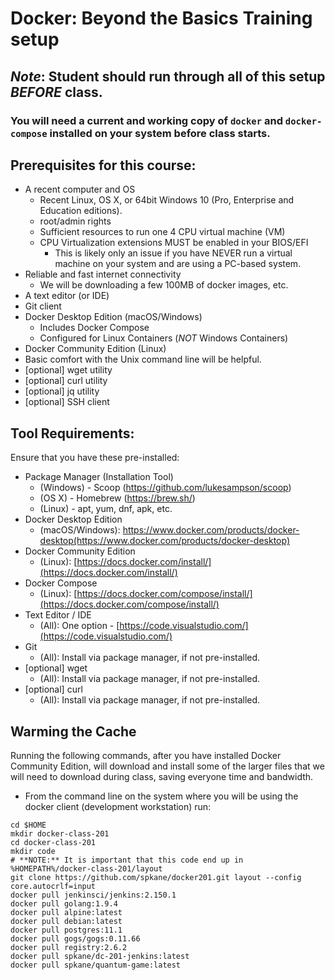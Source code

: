 # Docker: Beyond the Basics  Training setup

## *Note*: Student should run through all of this setup *BEFORE* class.
### You will need a current and working copy of `docker` and `docker-compose` installed on your system before class starts.

## Prerequisites for this course:

* A recent computer and OS
    * Recent Linux, OS X, or 64bit Windows 10 (Pro, Enterprise and Education editions).
    * root/admin rights
    * Sufficient resources to run one 4 CPU virtual machine (VM)
    * CPU Virtualization extensions MUST be enabled in your BIOS/EFI 
        * This is likely only an issue if you have NEVER run a virtual machine on your system and are using a PC-based system.
* Reliable and fast internet connectivity
    * We will be downloading a few 100MB of docker images, etc.
* A text editor (or IDE)
* Git client
* Docker Desktop Edition (macOS/Windows)
    * Includes Docker Compose
    * Configured for Linux Containers (*NOT* Windows Containers)
* Docker Community Edition (Linux)
* Basic comfort with the Unix command line will be helpful.
* [optional] wget utility
* [optional] curl utility
* [optional] jq utility
* [optional] SSH client

## Tool Requirements:

Ensure that you have these pre-installed:

* Package Manager (Installation Tool)
    * (Windows) - Scoop (https://github.com/lukesampson/scoop)
    * (OS X) - Homebrew (https://brew.sh/)
    * (Linux) - apt, yum, dnf, apk, etc.
* Docker Desktop Edition
    * (macOS/Windows): https://www.docker.com/products/docker-desktop(https://www.docker.com/products/docker-desktop)
* Docker Community Edition
    * (Linux): [https://docs.docker.com/install/](https://docs.docker.com/install/)
* Docker Compose
    * (Linux): [https://docs.docker.com/compose/install/](https://docs.docker.com/compose/install/)
* Text Editor / IDE
    * (All): One option - [https://code.visualstudio.com/](https://code.visualstudio.com/)
* Git 
    * (All): Install via package manager, if not pre-installed.
* [optional] wget
    * (All): Install via package manager, if not pre-installed.
* [optional] curl
    * (All): Install via package manager, if not pre-installed.

## Warming the Cache

Running the following commands, after you have installed Docker Community Edition, will download and install some of the larger files that we will need to download during class, saving everyone time and bandwidth.

* From the command line on the system where you will be using the docker client (development workstation) run:

```
cd $HOME
mkdir docker-class-201
cd docker-class-201
mkdir code
# **NOTE:** It is important that this code end up in %HOMEPATH%/docker-class-201/layout
git clone https://github.com/spkane/docker201.git layout --config core.autocrlf=input
docker pull jenkinsci/jenkins:2.150.1
docker pull golang:1.9.4
docker pull alpine:latest
docker pull debian:latest
docker pull postgres:11.1
docker pull gogs/gogs:0.11.66
docker pull registry:2.6.2
docker pull spkane/dc-201-jenkins:latest
docker pull spkane/quantum-game:latest
```
